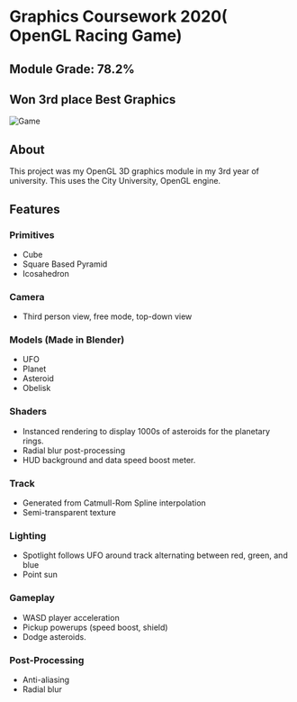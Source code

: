 # Graphics Coursework 2020( OpenGL Racing Game)
## Module Grade: 78.2%
## Won 3rd place Best Graphics
![Game](https://i.imgur.com/3oTGuXj.png)
## About
This project was my OpenGL 3D graphics module in my 3rd year of university. This uses the City University, OpenGL engine.

## Features
### Primitives
- Cube
- Square Based Pyramid
- Icosahedron

### Camera
- Third person view, free mode, top-down view

### Models (Made in Blender)
- UFO
- Planet
- Asteroid
- Obelisk

### Shaders
- Instanced rendering to display 1000s of asteroids for the planetary rings.
- Radial blur post-processing
- HUD background and data speed boost meter.
### Track
- Generated from Catmull-Rom Spline interpolation
- Semi-transparent texture

### Lighting
- Spotlight follows UFO around track alternating between red, green, and blue
- Point sun

### Gameplay
- WASD player acceleration
- Pickup powerups (speed boost, shield)
- Dodge asteroids.

### Post-Processing
- Anti-aliasing
- Radial blur
